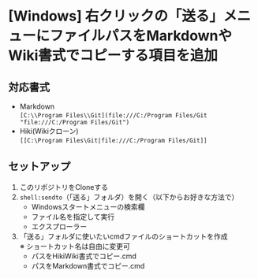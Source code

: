 # [Windows] 右クリックの「送る」メニューにファイルパスをMarkdownやWiki書式でコピーする項目を追加

## 対応書式
* Markdown  
	`[C:\\Program Files\\Git](file:///C:/Program Files/Git "file:///C:/Program Files/Git")`
* Hiki(Wikiクローン)  
	`[[C:\Program Files\Git|file:///C:/Program Files/Git]]`


## セットアップ
1. このリポジトリをCloneする
1. `shell:sendto`（「送る」フォルダ）を開く（以下からお好きな方法で）
	* Windowsスタートメニューの検索欄
	* ファイル名を指定して実行
	* エクスプローラー
1. 「送る」フォルダに使いたいcmdファイルのショートカットを作成  
	※  ショートカット名は自由に変更可
	* パスをHikiWiki書式でコピー.cmd
	* パスをMarkdown書式でコピー.cmd
